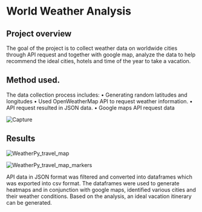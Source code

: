 # World Weather Analysis

## Project overview
The goal of the project is to collect weather data on worldwide cities through API request and together with google map, analyze the data to help recommend the ideal cities, hotels and time of the year to take a vacation.


## Method used.

The data collection process includes:
•	Generating random latitudes and longitudes
•	Used OpenWeatherMap API to request weather information.
•	API request resulted in JSON data. 
•	Google maps API request data


![Capture](https://user-images.githubusercontent.com/75961117/112777839-2a182000-9011-11eb-97c7-cdfd07fba051.PNG)

## Results



![WeatherPy_travel_map](https://user-images.githubusercontent.com/75961117/112777965-6cd9f800-9011-11eb-8051-049fe1a64fde.png)


![WeatherPy_travel_map_markers](https://user-images.githubusercontent.com/75961117/112778037-a3177780-9011-11eb-8f62-370d3c6ccc77.png)


API data in JSON format was filtered and converted into dataframes which was exported into csv format.
The dataframes were used to generate heatmaps and in conjunction with google maps, identified various cities and their weather conditions. 
Based on the analysis, an ideal vacation itinerary can be generated.

